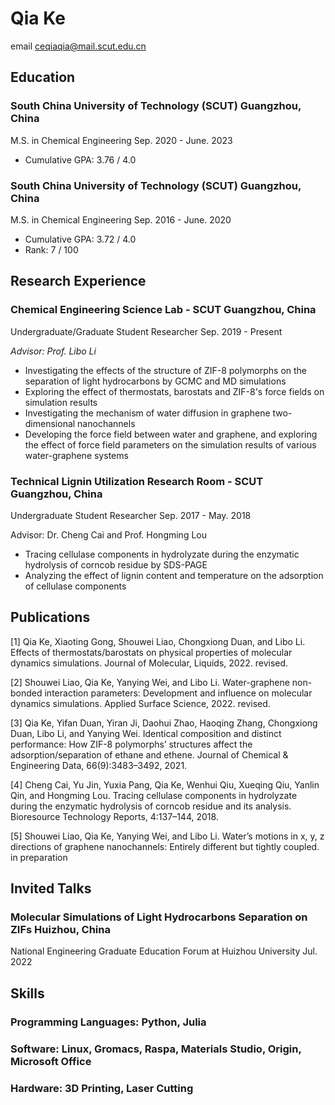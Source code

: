 # Qia Ke

email ceqiaqia@mail.scut.edu.cn
  
## Education

### South China University of Technology (SCUT)   Guangzhou, China

M.S. in Chemical Engineering               Sep. 2020 - June. 2023

- Cumulative GPA: 3.76 / 4.0

### South China University of Technology (SCUT)   Guangzhou, China

M.S. in Chemical Engineering               Sep. 2016 - June. 2020

- Cumulative GPA: 3.72 / 4.0
- Rank: 7 / 100
  
## Research Experience
### Chemical Engineering Science Lab - SCUT  Guangzhou, China

Undergraduate/Graduate Student Researcher      Sep. 2019 - Present

_Advisor: Prof. Libo Li_
- Investigating the effects of the structure of ZIF-8 polymorphs on the separation of light hydrocarbons by GCMC and MD simulations 
- Exploring the effect of thermostats, barostats and ZIF-8's force fields on simulation results 
- Investigating the mechanism of water diffusion in graphene two-dimensional nanochannels 
- Developing the force field between water and graphene, and exploring the effect of force field parameters on the simulation results of various water-graphene systems

### Technical Lignin Utilization Research Room - SCUT  Guangzhou, China

Undergraduate Student Researcher           Sep. 2017 - May. 2018

Advisor:  Dr. Cheng Cai and Prof. Hongming Lou
- Tracing cellulase components in hydrolyzate during the enzymatic hydrolysis of corncob residue by SDS-PAGE 
- Analyzing the effect of lignin content and temperature on the adsorption of cellulase components 

## Publications
[1] Qia Ke, Xiaoting Gong, Shouwei Liao, Chongxiong Duan, and Libo Li. Effects of thermostats/barostats on physical properties of molecular dynamics simulations. Journal of Molecular, Liquids, 2022. revised.

[2] Shouwei Liao, Qia Ke, Yanying Wei, and Libo Li. Water-graphene non-bonded interaction parameters: Development and influence on molecular dynamics simulations. Applied Surface Science, 2022. revised.

[3] Qia Ke, Yifan Duan, Yiran Ji, Daohui Zhao, Haoqing Zhang, Chongxiong Duan, Libo Li, and Yanying Wei. Identical composition and distinct performance: How ZIF-8 polymorphs’ structures affect the adsorption/separation of ethane and ethene. Journal of Chemical & Engineering Data, 66(9):3483–3492, 2021.

[4] Cheng Cai, Yu Jin, Yuxia Pang, Qia Ke, Wenhui Qiu, Xueqing Qiu, Yanlin Qin, and Hongming Lou. Tracing cellulase components in hydrolyzate during the enzymatic hydrolysis of corncob residue and its analysis. Bioresource Technology Reports, 4:137–144, 2018.

[5] Shouwei Liao, Qia Ke, Yanying Wei, and Libo Li. Water’s motions in x, y, z directions of graphene nanochannels: Entirely different but tightly coupled. in preparation

## Invited Talks
### Molecular Simulations of Light Hydrocarbons Separation on ZIFs  Huizhou, China
National Engineering Graduate Education Forum at Huizhou University      Jul. 2022

## Skills
### Programming Languages:  Python, Julia
### Software:  Linux, Gromacs, Raspa, Materials Studio, Origin, Microsoft Office
### Hardware:  3D Printing, Laser Cutting




